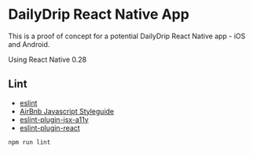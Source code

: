# DailyDrip React Native App

This is a proof of concept for a potential DailyDrip React Native app - iOS and Android.

Using React Native 0.28


## Lint

- [eslint](http://eslint.org/)
- [AirBnb Javascript Styleguide](https://github.com/airbnb/javascript)
- [eslint-plugin-jsx-a11y](https://github.com/evcohen/eslint-plugin-jsx-a11y)
- [eslint-plugin-react](https://github.com/yannickcr/eslint-plugin-react)

```
npm run lint
```